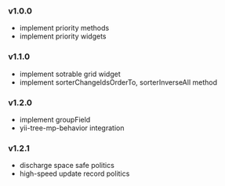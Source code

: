 ### v1.0.0

- implement priority methods
- implement priority widgets

### v1.1.0

- implement sotrable grid widget
- implement sorterChangeIdsOrderTo, sorterInverseAll method

### v1.2.0

- implement groupField
- yii-tree-mp-behavior integration

### v1.2.1

- discharge space safe politics
- high-speed update record politics